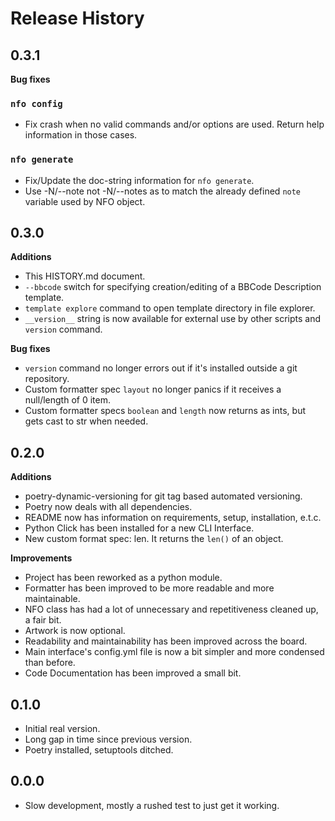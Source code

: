 # Release History

## 0.3.1

**Bug fixes**

### `nfo config`

- Fix crash when no valid commands and/or options are used. Return help information in those cases.

### `nfo generate`

- Fix/Update the doc-string information for `nfo generate`.
- Use -N/--note not -N/--notes as to match the already defined `note` variable used by NFO object.

## 0.3.0

**Additions**

- This HISTORY.md document.
- `--bbcode` switch for specifying creation/editing of a BBCode Description template.
- `template explore` command to open template directory in file explorer.
- `__version__` string is now available for external use by other scripts and `version` command.

**Bug fixes**

- `version` command no longer errors out if it's installed outside a git repository.
- Custom formatter spec `layout` no longer panics if it receives a null/length of 0 item.
- Custom formatter specs `boolean` and `length` now returns as ints, but gets cast to str when needed.

## 0.2.0

**Additions**

- poetry-dynamic-versioning for git tag based automated versioning.
- Poetry now deals with all dependencies.
- README now has information on requirements, setup, installation, e.t.c.
- Python Click has been installed for a new CLI Interface.
- New custom format spec: len. It returns the `len()` of an object.

**Improvements**

- Project has been reworked as a python module.
- Formatter has been improved to be more readable and more maintainable.
- NFO class has had a lot of unnecessary and repetitiveness cleaned up, a fair bit.
- Artwork is now optional.
- Readability and maintainability has been improved across the board.
- Main interface's config.yml file is now a bit simpler and more condensed than before.
- Code Documentation has been improved a small bit.

## 0.1.0

- Initial real version.
- Long gap in time since previous version.
- Poetry installed, setuptools ditched.

## 0.0.0

- Slow development, mostly a rushed test to just get it working.
